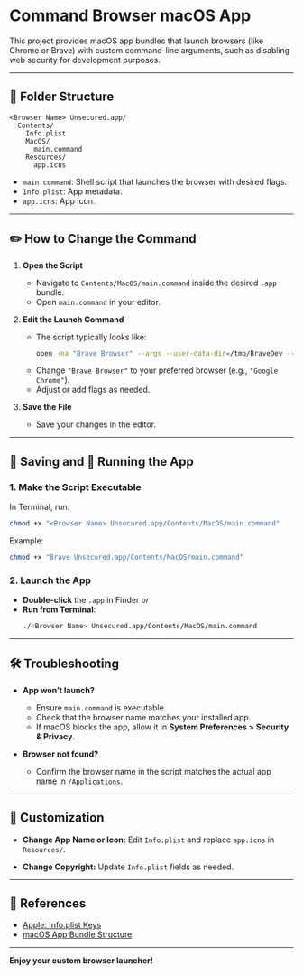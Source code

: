 # Command Browser macOS App

This project provides macOS app bundles that launch browsers (like Chrome or Brave) with custom command-line arguments, such as disabling web security for development purposes.

---

## 📁 Folder Structure

```
<Browser Name> Unsecured.app/
  Contents/
    Info.plist
    MacOS/
      main.command
    Resources/
      app.icns
```

- `main.command`: Shell script that launches the browser with desired flags.
- `Info.plist`: App metadata.
- `app.icns`: App icon.

---

## ✏️ How to Change the Command

1. **Open the Script**
   - Navigate to `Contents/MacOS/main.command` inside the desired `.app` bundle.
   - Open `main.command` in your editor.

2. **Edit the Launch Command**
   - The script typically looks like:
     ```sh
     open -na "Brave Browser" --args --user-data-dir=/tmp/BraveDev --disable-web-security --disable-site-isolation-trials
     ```
   - Change `"Brave Browser"` to your preferred browser (e.g., `"Google Chrome"`).
   - Adjust or add flags as needed.

3. **Save the File**
   - Save your changes in the editor.

---

## 💾 Saving and 🏃 Running the App

### 1. Make the Script Executable

In Terminal, run:
```sh
chmod +x "<Browser Name> Unsecured.app/Contents/MacOS/main.command"
```
Example:
```sh
chmod +x "Brave Unsecured.app/Contents/MacOS/main.command"
```

### 2. Launch the App

- **Double-click** the `.app` in Finder
  _or_
- **Run from Terminal**:
  ```sh
  ./<Browser Name> Unsecured.app/Contents/MacOS/main.command
  ```

---

## 🛠️ Troubleshooting

- **App won’t launch?**
  - Ensure `main.command` is executable.
  - Check that the browser name matches your installed app.
  - If macOS blocks the app, allow it in **System Preferences > Security & Privacy**.

- **Browser not found?**
  - Confirm the browser name in the script matches the actual app name in `/Applications`.

---

## 🧩 Customization

- **Change App Name or Icon:**
  Edit `Info.plist` and replace `app.icns` in `Resources/`.

- **Change Copyright:**
  Update `Info.plist` fields as needed.

---

## 🔗 References

- [Apple: Info.plist Keys](https://developer.apple.com/documentation/bundleresources/information_property_list)
- [macOS App Bundle Structure](https://developer.apple.com/library/archive/documentation/CoreFoundation/Conceptual/CFBundles/BundleTypes/BundleTypes.html)

---

**Enjoy your custom browser launcher!**